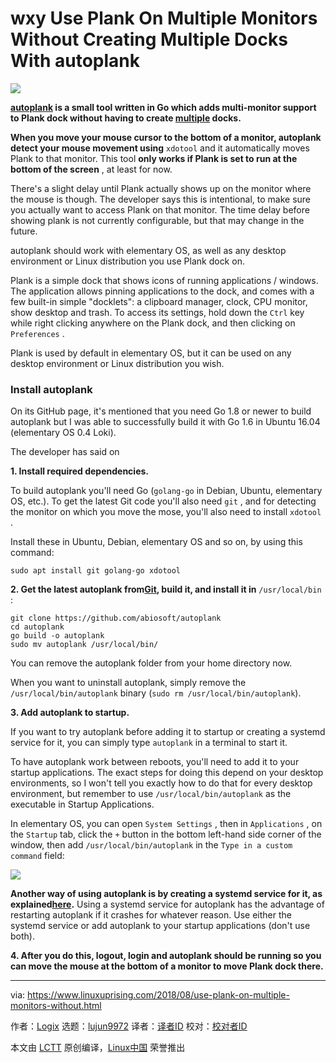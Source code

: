 wxy
Use Plank On Multiple Monitors Without Creating Multiple Docks With autoplank
======

![](https://3.bp.blogspot.com/-BNHa6rP_kGk/W22cJrT3ghI/AAAAAAAABWA/TAKZgxJfYuwz-Me-M135-LWYl5qvs6cIwCLcBGAs/s640/plank-dock.png)

**[autoplank][1] is a small tool written in Go which adds multi-monitor support to Plank dock without having to create [multiple][2] docks.**

**When you move your mouse cursor to the bottom of a monitor, autoplank detect your mouse movement using** `xdotool` and it automatically moves Plank to that monitor. This tool **only works if Plank is set to run at the bottom of the screen** , at least for now.

There's a slight delay until Plank actually shows up on the monitor where the mouse is though. The developer says this is intentional, to make sure you actually want to access Plank on that monitor. The time delay before showing plank is not currently configurable, but that may change in the future.

autoplank should work with elementary OS, as well as any desktop environment or Linux distribution you use Plank dock on.

Plank is a simple dock that shows icons of running applications / windows. The application allows pinning applications to the dock, and comes with a few built-in simple "docklets": a clipboard manager, clock, CPU monitor, show desktop and trash. To access its settings, hold down the `Ctrl` key while right clicking anywhere on the Plank dock, and then clicking on `Preferences` .

Plank is used by default in elementary OS, but it can be used on any desktop environment or Linux distribution you wish.

### Install autoplank

On its GitHub page, it's mentioned that you need Go 1.8 or newer to build autoplank but I was able to successfully build it with Go 1.6 in Ubuntu 16.04 (elementary OS 0.4 Loki).

The developer has said on

**1\. Install required dependencies.**

To build autoplank you'll need Go (`golang-go` in Debian, Ubuntu, elementary OS, etc.). To get the latest Git code you'll also need `git` , and for detecting the monitor on which you move the mose, you'll also need to install `xdotool` .

Install these in Ubuntu, Debian, elementary OS and so on, by using this command:
```
sudo apt install git golang-go xdotool

```

**2\. Get the latest autoplank from[Git][1], build it, and install it in** `/usr/local/bin` :
```
git clone https://github.com/abiosoft/autoplank
cd autoplank
go build -o autoplank
sudo mv autoplank /usr/local/bin/

```

You can remove the autoplank folder from your home directory now.

When you want to uninstall autoplank, simply remove the `/usr/local/bin/autoplank` binary (`sudo rm /usr/local/bin/autoplank`).

**3\. Add autoplank to startup.**

If you want to try autoplank before adding it to startup or creating a systemd service for it, you can simply type `autoplank` in a terminal to start it.

To have autoplank work between reboots, you'll need to add it to your startup applications. The exact steps for doing this depend on your desktop environments, so I won't tell you exactly how to do that for every desktop environment, but remember to use `/usr/local/bin/autoplank` as the executable in Startup Applications.

In elementary OS, you can open `System Settings` , then in `Applications` , on the `Startup` tab, click the `+` button in the bottom left-hand side corner of the window, then add `/usr/local/bin/autoplank` in the `Type in a custom command` field:

![](https://4.bp.blogspot.com/-hbh1PLDX-0A/W22eIhEQ1iI/AAAAAAAABWM/GkgrzaPPjA8CHnxF5L4UPPUG_vPa9VT-gCLcBGAs/s640/autoplank-startup-elementaryos.png)

**Another way of using autoplank is by creating a systemd service for it, as explained[here][3].** Using a systemd service for autoplank has the advantage of restarting autoplank if it crashes for whatever reason. Use either the systemd service or add autoplank to your startup applications (don't use both).

**4\. After you do this, logout, login and autoplank should be running so you can move the mouse at the bottom of a monitor to move Plank dock there.**


--------------------------------------------------------------------------------

via: https://www.linuxuprising.com/2018/08/use-plank-on-multiple-monitors-without.html

作者：[Logix][a]
选题：[lujun9972](https://github.com/lujun9972)
译者：[译者ID](https://github.com/译者ID)
校对：[校对者ID](https://github.com/校对者ID)

本文由 [LCTT](https://github.com/LCTT/TranslateProject) 原创编译，[Linux中国](https://linux.cn/) 荣誉推出

[a]:https://plus.google.com/118280394805678839070
[1]:https://github.com/abiosoft/autoplank
[2]:https://answers.launchpad.net/plank/+question/204593
[3]:https://github.com/abiosoft/autoplank#optional-create-a-service
[4]:https://www.reddit.com/r/elementaryos/comments/95a879/autoplank_use_plank_on_multimonitor_setup/e3r9saq/
